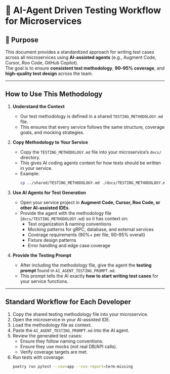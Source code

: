 # 📄 AI-Agent Driven Testing Workflow for Microservices

## 🎯 Purpose
This document provides a standardized approach for writing test cases across all microservices using **AI-assisted agents** (e.g., Augment Code, Cursor, Roo Code, GitHub Copilot).  
The goal is to ensure **consistent test methodology**, **90–95% coverage**, and **high-quality test design** across the team.

---

## How to Use This Methodology

1. **Understand the Context**
   - Our test methodology is defined in a shared `TESTING_METHODOLOGY.md` file.  
   - This ensures that every service follows the same structure, coverage goals, and mocking strategies.

2. **Copy Methodology to Your Service**
   - Copy the `TESTING_METHODOLOGY.md` file into your microservice’s `docs/` directory.  
   - This gives AI coding agents context for how tests should be written in your service.  
   - Example:
     ```bash
     cp ../shared/TESTING_METHODOLOGY.md ./docs/TESTING_METHODOLOGY.md
     ```

3. **Use AI Agents for Test Generation**
   - Open your service project in **Augment Code, Cursor, Roo Code, or other AI-assisted IDEs**.  
   - Provide the agent with the methodology file (`docs/TESTING_METHODOLOGY.md`) so it has context on:
     - Test organization & naming conventions  
     - Mocking patterns for gRPC, database, and external services  
     - Coverage requirements (90%+ per file, 90–95% overall)  
     - Fixture design patterns  
     - Error handling and edge case coverage  

4. **Provide the Testing Prompt**
   - After including the methodology file, give the agent the **testing prompt** found in `AI_AGENT_TESTING_PROMPT.md`.  
   - This prompt tells the AI exactly **how to start writing test cases** for your service functions.

---

## Standard Workflow for Each Developer

1. Copy the shared testing methodology file into your microservice.  
2. Open the microservice in your AI-assisted IDE.  
3. Load the methodology file as context.  
4. Paste the `AI_AGENT_TESTING_PROMPT.md` into the AI agent.  
5. Review the generated test cases:  
   - Ensure they follow naming conventions.  
   - Ensure they use mocks (not real DB/API calls).  
   - Verify coverage targets are met.  
6. Run tests with coverage:
   ```bash
   poetry run pytest --cov=app --cov-report=term-missing
